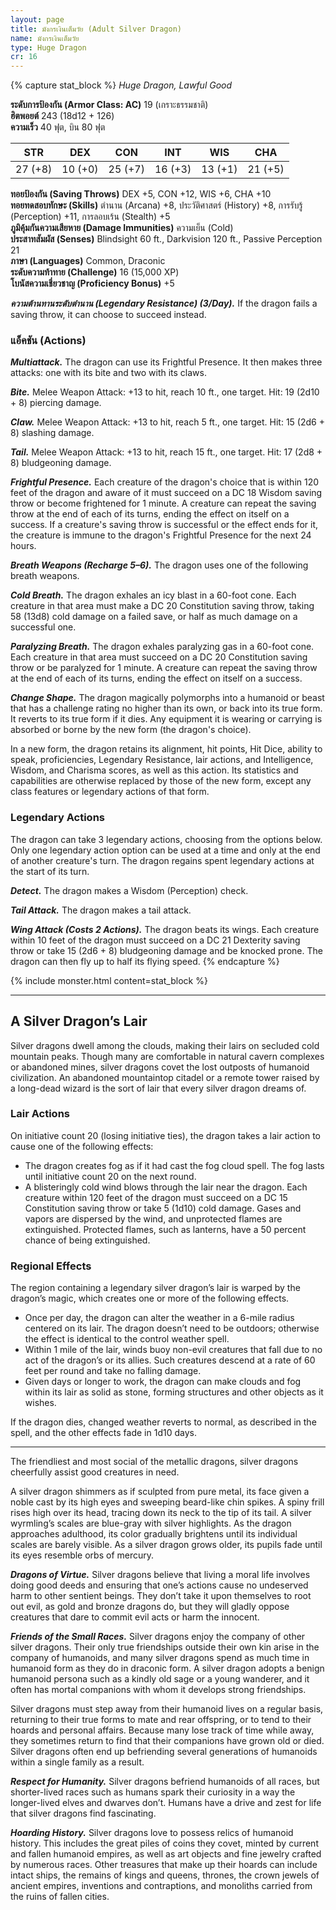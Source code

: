 ```yaml
---
layout: page
title: มังกรเงินเต็มวัย (Adult Silver Dragon)
name: มังกรเงินเต็มวัย
type: Huge Dragon
cr: 16
---
```

{% capture stat_block %}
_Huge Dragon, Lawful Good_

**ระดับการป้องกัน (Armor Class: AC)** 19 (เกราะธรรมชาติ)  
**ฮิตพอยต์** 243 (18d12 + 126)  
**ความเร็ว** 40 ฟุต, บิน 80 ฟุต

| STR     | DEX     | CON     | INT     | WIS     | CHA     |
| ------- | ------- | ------- | ------- | ------- | ------- |
| 27 (+8) | 10 (+0) | 25 (+7) | 16 (+3) | 13 (+1) | 21 (+5) |

**ทอยป้องกัน (Saving Throws)** DEX +5, CON +12, WIS +6, CHA +10  
**ทอยทดสอบทักษะ (Skills)** ตำนาน (Arcana) +8, ประวัติศาสตร์ (History) +8, การรับรู้ (Perception) +11, การลอบเร้น (Stealth) +5  
**ภูมิคุ้มกันความเสียหาย (Damage Immunities)** ความเย็น (Cold)  
**ประสาทสัมผัส (Senses)** Blindsight 60 ft., Darkvision 120 ft., Passive Perception 21  
**ภาษา (Languages)** Common, Draconic  
**ระดับความท้าทาย (Challenge)** 16 (15,000 XP)  
**โบนัสความเชี่ยวชาญ (Proficiency Bonus)** +5

_**ความต้านทานระดับตำนาน (Legendary Resistance) (3/Day).**_ If the dragon fails a saving throw, it can choose to succeed instead.

### แอ็คชัน (Actions)

**_Multiattack._** The dragon can use its Frightful Presence. It then makes three attacks: one with its bite and two with its claws.

**_Bite._** Melee Weapon Attack: +13 to hit, reach 10 ft., one target. Hit: 19 (2d10 + 8) piercing damage.

**_Claw._** Melee Weapon Attack: +13 to hit, reach 5 ft., one target. Hit: 15 (2d6 + 8) slashing damage.

**_Tail._** Melee Weapon Attack: +13 to hit, reach 15 ft., one target. Hit: 17 (2d8 + 8) bludgeoning damage.

**_Frightful Presence._** Each creature of the dragon's choice that is within 120 feet of the dragon and aware of it must succeed on a DC 18 Wisdom saving throw or become frightened for 1 minute. A creature can repeat the saving throw at the end of each of its turns, ending the effect on itself on a success. If a creature's saving throw is successful or the effect ends for it, the creature is immune to the dragon's Frightful Presence for the next 24 hours.

**_Breath Weapons (Recharge 5–6)._** The dragon uses one of the following breath weapons.

**_Cold Breath._** The dragon exhales an icy blast in a 60-foot cone. Each creature in that area must make a DC 20 Constitution saving throw, taking 58 (13d8) cold damage on a failed save, or half as much damage on a successful one.

**_Paralyzing Breath._** The dragon exhales paralyzing gas in a 60-foot cone. Each creature in that area must succeed on a DC 20 Constitution saving throw or be paralyzed for 1 minute. A creature can repeat the saving throw at the end of each of its turns, ending the effect on itself on a success.

**_Change Shape._** The dragon magically polymorphs into a humanoid or beast that has a challenge rating no higher than its own, or back into its true form. It reverts to its true form if it dies. Any equipment it is wearing or carrying is absorbed or borne by the new form (the dragon's choice).

In a new form, the dragon retains its alignment, hit points, Hit Dice, ability to speak, proficiencies, Legendary Resistance, lair actions, and Intelligence, Wisdom, and Charisma scores, as well as this action. Its statistics and capabilities are otherwise replaced by those of the new form, except any class features or legendary actions of that form.

### Legendary Actions

The dragon can take 3 legendary actions, choosing from the options below. Only one legendary action option can be used at a time and only at the end of another creature's turn. The dragon regains spent legendary actions at the start of its turn.

**_Detect._** The dragon makes a Wisdom (Perception) check.

**_Tail Attack._** The dragon makes a tail attack.

**_Wing Attack (Costs 2 Actions)._** The dragon beats its wings. Each creature within 10 feet of the dragon must succeed on a DC 21 Dexterity saving throw or take 15 (2d6 + 8) bludgeoning damage and be knocked prone. The dragon can then fly up to half its flying speed.
{% endcapture %}

{% include monster.html content=stat_block %}

---

## A Silver Dragon’s Lair

Silver dragons dwell among the clouds, making their lairs on secluded cold mountain peaks. Though many are comfortable in natural cavern complexes or abandoned mines, silver dragons covet the lost outposts of humanoid civilization. An abandoned mountaintop citadel or a remote tower raised by a long-dead wizard is the sort of lair that every silver dragon dreams of.

### Lair Actions

On initiative count 20 (losing initiative ties), the dragon takes a lair action to cause one of the following effects:

- The dragon creates fog as if it had cast the fog cloud spell. The fog lasts until initiative count 20 on the next round.
- A blisteringly cold wind blows through the lair near the dragon. Each creature within 120 feet of the dragon must succeed on a DC 15 Constitution saving throw or take 5 (1d10) cold damage. Gases and vapors are dispersed by the wind, and unprotected flames are extinguished. Protected flames, such as lanterns, have a 50 percent chance of being extinguished.

### Regional Effects

The region containing a legendary silver dragon’s lair is warped by the dragon’s magic, which creates one or more of the following effects.

- Once per day, the dragon can alter the weather in a 6-mile radius centered on its lair. The dragon doesn’t need to be outdoors; otherwise the effect is identical to the control weather spell.
- Within 1 mile of the lair, winds buoy non-evil creatures that fall due to no act of the dragon’s or its allies. Such creatures descend at a rate of 60 feet per round and take no falling damage.
- Given days or longer to work, the dragon can make clouds and fog within its lair as solid as stone, forming structures and other objects as it wishes.

If the dragon dies, changed weather reverts to normal, as described in the spell, and the other effects fade in 1d10 days.

---

The friendliest and most social of the metallic dragons, silver dragons cheerfully assist good creatures in need.

A silver dragon shimmers as if sculpted from pure metal, its face given a noble cast by its high eyes and sweeping beard-like chin spikes. A spiny frill rises high over its head, tracing down its neck to the tip of its tail. A silver wyrmling’s scales are blue-gray with silver highlights. As the dragon approaches adulthood, its color gradually brightens until its individual scales are barely visible. As a silver dragon grows older, its pupils fade until its eyes resemble orbs of mercury.

**_Dragons of Virtue._** Silver dragons believe that living a moral life involves doing good deeds and ensuring that one’s actions cause no undeserved harm to other sentient beings. They don’t take it upon themselves to root out evil, as gold and bronze dragons do, but they will gladly oppose creatures that dare to commit evil acts or harm the innocent.

**_Friends of the Small Races._** Silver dragons enjoy the company of other silver dragons. Their only true friendships outside their own kin arise in the company of humanoids, and many silver dragons spend as much time in humanoid form as they do in draconic form. A silver dragon adopts a benign humanoid persona such as a kindly old sage or a young wanderer, and it often has mortal companions with whom it develops strong friendships.

Silver dragons must step away from their humanoid lives on a regular basis, returning to their true forms to mate and rear offspring, or to tend to their hoards and personal affairs. Because many lose track of time while away, they sometimes return to find that their companions have grown old or died. Silver dragons often end up befriending several generations of humanoids within a single family as a result.

**_Respect for Humanity._** Silver dragons befriend humanoids of all races, but shorter-lived races such as humans spark their curiosity in a way the longer-lived elves and dwarves don’t. Humans have a drive and zest for life that silver dragons find fascinating.

**_Hoarding History._** Silver dragons love to possess relics of humanoid history. This includes the great piles of coins they covet, minted by current and fallen humanoid empires, as well as art objects and fine jewelry crafted by numerous races. Other treasures that make up their hoards can include intact ships, the remains of kings and queens, thrones, the crown jewels of ancient empires, inventions and contraptions, and monoliths carried from the ruins of fallen cities.
